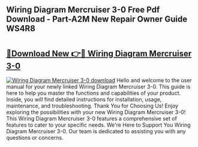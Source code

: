 ## Wiring Diagram Mercruiser 3-0 Free Pdf Download - Part-A2M New Repair Owner Guide WS4R8

# <h2><a href="http://dfhcfs.blite.top/?on=Wiring+Diagram+Mercruiser+3-0">🔗Download New 👉🔴 Wiring Diagram Mercruiser 3-0</a></h2>

[![Wiring Diagram Mercruiser 3-0 download](https://i.imgur.com/lujVjoI.png)](http://dfhcfs.blite.top/?on=Wiring+Diagram+Mercruiser+3-0)
Hello and welcome to the user manual for your newly linked Wiring Diagram Mercruiser 3-0. This guide is here to help you master the functions and capabilities of your product. Inside, you will find detailed instructions for installation, usage, maintenance, and troubleshooting. Thank You for Choosing Us! Enjoy exploring the possibilities with your new Wiring Diagram Mercruiser 3-0! This Wiring Diagram Mercruiser 3-0 features a comprehensive set of features to cater to your specific needs. We're Here to Support You Wiring Diagram Mercruiser 3-0. Our team is dedicated to assisting you with any questions or concerns.
